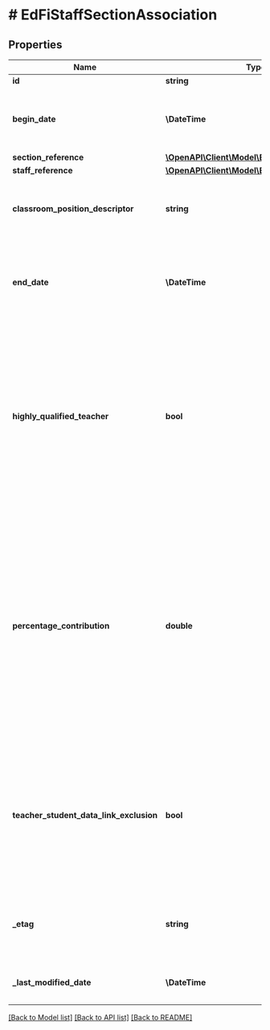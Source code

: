 # # EdFiStaffSectionAssociation

## Properties

Name | Type | Description | Notes
------------ | ------------- | ------------- | -------------
**id** | **string** |  | [optional]
**begin_date** | **\DateTime** | Month, day, and year of a teacher&#39;s assignment to the section. |
**section_reference** | [**\OpenAPI\Client\Model\EdFiSectionReference**](EdFiSectionReference.md) |  |
**staff_reference** | [**\OpenAPI\Client\Model\EdFiStaffReference**](EdFiStaffReference.md) |  |
**classroom_position_descriptor** | **string** | The type of position the staff member holds in the specific class/section. |
**end_date** | **\DateTime** | Month, day, and year of the last day of a staff member&#39;s assignment to the section. | [optional]
**highly_qualified_teacher** | **bool** | An indication of whether a teacher is classified as highly qualified for his/her assignment according to state definition. This attribute indicates the teacher is highly qualified for this section being taught. | [optional]
**percentage_contribution** | **double** | Indicates the percentage of the total scheduled course time, academic standards, and/or learning activities delivered in this section by this staff member. A teacher of record designation may be based solely or partially on this contribution percentage. | [optional]
**teacher_student_data_link_exclusion** | **bool** | Indicates that the entire section is excluded from calculation of value-added or growth attribution calculations used for a particular teacher evaluation. | [optional]
**_etag** | **string** | A unique system-generated value that identifies the version of the resource. | [optional]
**_last_modified_date** | **\DateTime** | The date and time the resource was last modified. | [optional]

[[Back to Model list]](../../README.md#models) [[Back to API list]](../../README.md#endpoints) [[Back to README]](../../README.md)
